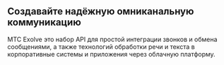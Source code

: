 ## Cоздавайте надёжную омниканальную коммуникацию

МТС Exolve это набор API для простой интеграции звонков и обмена сообщениями, а также технологий обработки речи и текста в корпоративные системы и приложения через облачную платформу.
<!--

**Here are some ideas to get you started:**

🙋‍♀️ A short introduction - what is your organization all about?
🌈 Contribution guidelines - how can the community get involved?
👩‍💻 Useful resources - where can the community find your docs? Is there anything else the community should know?
🍿 Fun facts - what does your team eat for breakfast?
🧙 Remember, you can do mighty things with the power of [Markdown](https://docs.github.com/github/writing-on-github/getting-started-with-writing-and-formatting-on-github/basic-writing-and-formatting-syntax)
-->
